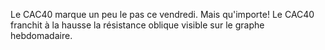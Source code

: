 Le CAC40 marque un peu le pas ce vendredi. Mais qu'importe! Le CAC40 franchit à la hausse la résistance oblique visible sur le graphe hebdomadaire. 